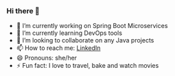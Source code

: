 ### Hi there 👋

- 🔭 I’m currently working on Spring Boot Microservices
- 🌱 I’m currently learning DevOps tools
- 👯 I’m looking to collaborate on any Java projects
- 📫 How to reach me: [LinkedIn](https://www.linkedin.com/in/soumyakhanna/)
- 😄 Pronouns: she/her
- ⚡ Fun fact: I love to travel, bake and watch movies

<!--
**soumyakhanna/soumyakhanna** is a ✨ _special_ ✨ repository because its `README.md` (this file) appears on your GitHub profile.

Visitor Count
![Visitor Count](https://profile-counter.glitch.me/soumyakhanna/count.svg?align=center)
